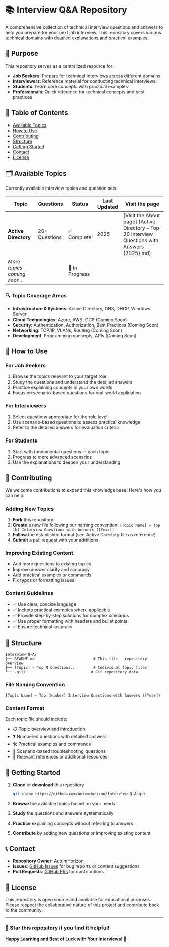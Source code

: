 # 📚 Interview Q&A Repository

A comprehensive collection of technical interview questions and answers to help you prepare for your next job interview. This repository covers various technical domains with detailed explanations and practical examples.

## 🎯 Purpose

This repository serves as a centralized resource for:
- **Job Seekers**: Prepare for technical interviews across different domains
- **Interviewers**: Reference material for conducting technical interviews  
- **Students**: Learn core concepts with practical examples
- **Professionals**: Quick reference for technical concepts and best practices

## 📖 Table of Contents

- [Available Topics](#-available-topics)
- [How to Use](#-how-to-use)
- [Contributing](#-contributing)
- [Structure](#-structure)
- [Getting Started](#-getting-started)
- [Contact](#-contact)
- [License](#-license)

## 🗂️ Available Topics

Currently available interview topics and question sets:

| Topic | Questions | Status | Last Updated | Visit the page |
|-------|-----------|--------|--------------| -------------- |
| **Active Directory** | 20+ Questions | ✅ Complete | 2025 | [Visit the About page] (Active Directory – Top 20 Interview Questions with Answers (2025).md) |
| *More topics coming soon...* | | 🚧 In Progress | | |

### 🔍 Topic Coverage Areas
- **Infrastructure & Systems**: Active Directory, DNS, DHCP, Windows Server
- **Cloud Technologies**: Azure, AWS, GCP (Coming Soon)
- **Security**: Authentication, Authorization, Best Practices (Coming Soon)  
- **Networking**: TCP/IP, VLANs, Routing (Coming Soon)
- **Development**: Programming concepts, APIs (Coming Soon)

## 🚀 How to Use

### For Job Seekers
1. Browse the topics relevant to your target role
2. Study the questions and understand the detailed answers
3. Practice explaining concepts in your own words
4. Focus on scenario-based questions for real-world application

### For Interviewers  
1. Select questions appropriate for the role level
2. Use scenario-based questions to assess practical knowledge
3. Refer to the detailed answers for evaluation criteria

### For Students
1. Start with fundamental questions in each topic
2. Progress to more advanced scenarios
3. Use the explanations to deepen your understanding

## 🤝 Contributing

We welcome contributions to expand this knowledge base! Here's how you can help:

### Adding New Topics
1. **Fork** this repository
2. **Create** a new file following our naming convention: `[Topic Name] – Top [N] Interview Questions with Answers ([Year])`
3. **Follow** the established format (see Active Directory file as reference)
4. **Submit** a pull request with your additions

### Improving Existing Content
- Add more questions to existing topics
- Improve answer clarity and accuracy
- Add practical examples or commands
- Fix typos or formatting issues

### Content Guidelines
- ✅ Use clear, concise language
- ✅ Include practical examples where applicable  
- ✅ Provide step-by-step solutions for complex scenarios
- ✅ Use proper formatting with headers and bullet points
- ✅ Ensure technical accuracy

## 📁 Structure

```
Interview-Q-A/
├── README.md                          # This file - repository overview
├── [Topic] – Top N Questions...       # Individual topic files
└── .git/                             # Git repository data
```

### File Naming Convention
```
[Topic Name] – Top [Number] Interview Questions with Answers ([Year])
```

### Content Format
Each topic file should include:
- 📋 Topic overview and introduction
- ❓ Numbered questions with detailed answers
- 🛠️ Practical examples and commands
- 📝 Scenario-based troubleshooting questions
- 🔗 Relevant references or additional resources

## 🏁 Getting Started

1. **Clone** or **download** this repository
   ```bash
   git clone https://github.com/AutumHorizon/Interview-Q-A.git
   ```

2. **Browse** the available topics based on your needs

3. **Study** the questions and answers systematically  

4. **Practice** explaining concepts without referring to answers

5. **Contribute** by adding new questions or improving existing content

## 📞 Contact

- **Repository Owner**: AutumHorizon
- **Issues**: [GitHub Issues](../../issues) for bug reports or content suggestions
- **Pull Requests**: [GitHub PRs](../../pulls) for contributions

## 📄 License

This repository is open source and available for educational purposes. Please respect the collaborative nature of this project and contribute back to the community.

---

### 🌟 Star this repository if you find it helpful!

**Happy Learning and Best of Luck with Your Interviews! 🎉**

